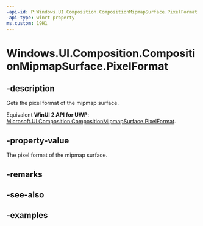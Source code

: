 ```yaml
---
-api-id: P:Windows.UI.Composition.CompositionMipmapSurface.PixelFormat
-api-type: winrt property
ms.custom: 19H1
---
```


<!-- Property syntax.
public DirectXPixelFormat PixelFormat { get; }
-->

# Windows.UI.Composition.CompositionMipmapSurface.PixelFormat

## -description

Gets the pixel format of the mipmap surface.

Equivalent **WinUI 2 API for UWP**: [Microsoft.UI.Composition.CompositionMipmapSurface.PixelFormat](/windows/winui/api/microsoft.ui.composition.compositionmipmapsurface.pixelformat).

## -property-value

The pixel format of the mipmap surface.

## -remarks

## -see-also

## -examples

